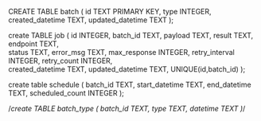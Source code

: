 CREATE TABLE batch (
	id	                TEXT PRIMARY KEY,
	type    	        INTEGER,
	created_datetime    TEXT,
    updated_datetime    TEXT
);

create TABLE job (
    id                    INTEGER,
    batch_id              TEXT,
    payload               TEXT,
    result                TEXT,
    endpoint              TEXT,  
    status                TEXT,
    error_msg             TEXT,
    max_response          INTEGER,
    retry_interval        INTEGER,
    retry_count           INTEGER,      
    created_datetime	  TEXT,
    updated_datetime      TEXT,
    UNIQUE(id,batch_id)
);

create table schedule (
    batch_id        TEXT,
    start_datetime      TEXT,
    end_datetime        TEXT,
    scheduled_count INTEGER
);



/*create TABLE batch_type (
    batch_id    TEXT,
    type        TEXT,
    datetime	TEXT
)*/

